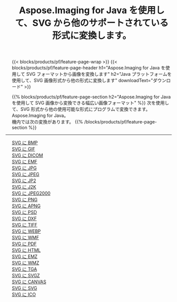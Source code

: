 ﻿---
title: Aspose.Imaging for Java を使用して、SVG から他のサポートされている形式に変換します。 
weight: 3920
url: /ja/java/conversion/from/svg 
lang: ja
langdirlevel: 2
locales: zh-hans,ja,it,ru,de,es,fr,nl,id,lt,pl,pt,vi,tr,ko,zh-hant,ar,hi,th,sv,cs,uk,he
description: Aspose.Imaging は、Java プラットフォームを使用して SVG から他のフォーマットに簡単に変換できます
---

{{< blocks/products/pf/feature-page-wrap >}}
{{< blocks/products/pf/feature-page-header h1="Aspose.Imaging for Java を使用して SVG フォーマットから画像を変換します" h2="Java プラットフォームを使用して、SVG 画像形式から他の形式に変換します" downloadText="ダウンロード" >}}


{{% blocks/products/pf/feature-page-section  h2="Aspose.Imaging for Java を使用して SVG 画像から変換できる幅広い画像フォーマット" %}}
次を使用して、SVG 形式から他の使用可能な形式にプログラムで変換できます。
Aspose.Imaging for Java。
<br/>
機内では次の変換があります。
{{% /blocks/products/pf/feature-page-section %}}
<div class="container-fluid productfamilypage bg-gray">
    <div class="convertypes bg-gray agp-content section">
        <div class="container">
		<hr style="margin-left:-20px;"/>
		<div class="row other-converters">
		    <div class='col-md-2 other-converter remove-lp remove-rp'><a href="/imaging/ja/java/conversion/svg-to-bmp" >SVG に BMP</a></div><div class='col-md-2 other-converter remove-lp remove-rp'><a href="/imaging/ja/java/conversion/svg-to-gif" >SVG に GIF</a></div><div class='col-md-2 other-converter remove-lp remove-rp'><a href="/imaging/ja/java/conversion/svg-to-dicom" >SVG に DICOM</a></div><div class='col-md-2 other-converter remove-lp remove-rp'><a href="/imaging/ja/java/conversion/svg-to-emf" >SVG に EMF</a></div><div class='col-md-2 other-converter remove-lp remove-rp'><a href="/imaging/ja/java/conversion/svg-to-jpg" >SVG に JPG</a></div><div class='col-md-2 other-converter remove-lp remove-rp'><a href="/imaging/ja/java/conversion/svg-to-jpeg" >SVG に JPEG</a></div><div class='col-md-2 other-converter remove-lp remove-rp'><a href="/imaging/ja/java/conversion/svg-to-jp2" >SVG に JP2</a></div><div class='col-md-2 other-converter remove-lp remove-rp'><a href="/imaging/ja/java/conversion/svg-to-j2k" >SVG に J2K</a></div><div class='col-md-2 other-converter remove-lp remove-rp'><a href="/imaging/ja/java/conversion/svg-to-jpeg2000" >SVG に JPEG2000</a></div><div class='col-md-2 other-converter remove-lp remove-rp'><a href="/imaging/ja/java/conversion/svg-to-png" >SVG に PNG</a></div><div class='col-md-2 other-converter remove-lp remove-rp'><a href="/imaging/ja/java/conversion/svg-to-apng" >SVG に APNG</a></div><div class='col-md-2 other-converter remove-lp remove-rp'><a href="/imaging/ja/java/conversion/svg-to-psd" >SVG に PSD</a></div><div class='col-md-2 other-converter remove-lp remove-rp'><a href="/imaging/ja/java/conversion/svg-to-dxf" >SVG に DXF</a></div><div class='col-md-2 other-converter remove-lp remove-rp'><a href="/imaging/ja/java/conversion/svg-to-tiff" >SVG に TIFF</a></div><div class='col-md-2 other-converter remove-lp remove-rp'><a href="/imaging/ja/java/conversion/svg-to-webp" >SVG に WEBP</a></div><div class='col-md-2 other-converter remove-lp remove-rp'><a href="/imaging/ja/java/conversion/svg-to-wmf" >SVG に WMF</a></div><div class='col-md-2 other-converter remove-lp remove-rp'><a href="/imaging/ja/java/conversion/svg-to-pdf" >SVG に PDF</a></div><div class='col-md-2 other-converter remove-lp remove-rp'><a href="/imaging/ja/java/conversion/svg-to-html" >SVG に HTML</a></div><div class='col-md-2 other-converter remove-lp remove-rp'><a href="/imaging/ja/java/conversion/svg-to-emz" >SVG に EMZ</a></div><div class='col-md-2 other-converter remove-lp remove-rp'><a href="/imaging/ja/java/conversion/svg-to-wmz" >SVG に WMZ</a></div><div class='col-md-2 other-converter remove-lp remove-rp'><a href="/imaging/ja/java/conversion/svg-to-tga" >SVG に TGA</a></div><div class='col-md-2 other-converter remove-lp remove-rp'><a href="/imaging/ja/java/conversion/svg-to-svgz" >SVG に SVGZ</a></div><div class='col-md-2 other-converter remove-lp remove-rp'><a href="/imaging/ja/java/conversion/svg-to-canvas" >SVG に CANVAS</a></div><div class='col-md-2 other-converter remove-lp remove-rp'><a href="/imaging/ja/java/conversion/svg-to-svg" >SVG に SVG</a></div><div class='col-md-2 other-converter remove-lp remove-rp'><a href="/imaging/ja/java/conversion/svg-to-ico" >SVG に ICO</a></div>
                </div>
        </div>
    </div>
</div>
<br/>

